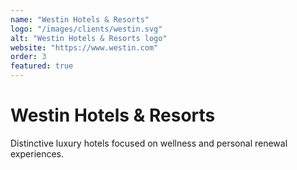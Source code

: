 ```yaml
---
name: "Westin Hotels & Resorts"
logo: "/images/clients/westin.svg"
alt: "Westin Hotels & Resorts logo"
website: "https://www.westin.com"
order: 3
featured: true
---
```


# Westin Hotels & Resorts

Distinctive luxury hotels focused on wellness and personal renewal experiences. 